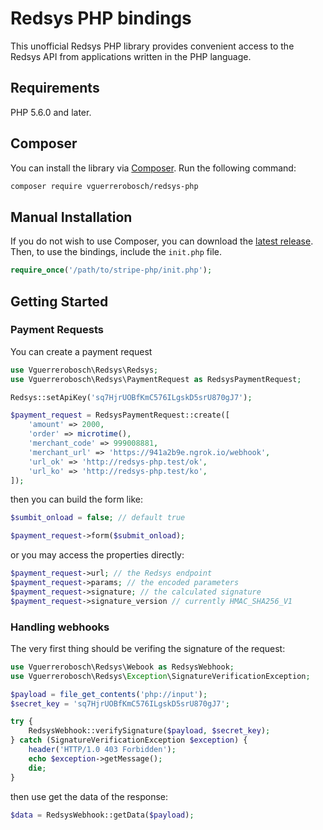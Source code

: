 # Redsys PHP bindings

This unofficial Redsys PHP library provides convenient access to the Redsys API from applications written in the PHP language.

## Requirements

PHP 5.6.0 and later.

## Composer

You can install the library via [Composer](http://getcomposer.org/). Run the following command:

```bash
composer require vguerrerobosch/redsys-php
```

## Manual Installation

If you do not wish to use Composer, you can download the [latest release](https://github.com/vguerrerobosch/redsys-php/releases). Then, to use the bindings, include the `init.php` file.

```php
require_once('/path/to/stripe-php/init.php');
```

## Getting Started

### Payment Requests

You can create a payment request 

```php
use Vguerrerobosch\Redsys\Redsys;
use Vguerrerobosch\Redsys\PaymentRequest as RedsysPaymentRequest;

Redsys::setApiKey('sq7HjrUOBfKmC576ILgskD5srU870gJ7');

$payment_request = RedsysPaymentRequest::create([
    'amount' => 2000,
    'order' => microtime(),
    'merchant_code' => 999008881,
    'merchant_url' => 'https://941a2b9e.ngrok.io/webhook',
    'url_ok' => 'http://redsys-php.test/ok',
    'url_ko' => 'http://redsys-php.test/ko',
]);
```

then you can build the form like:

```php
$sumbit_onload = false; // default true

$payment_request->form($submit_onload);
```

or you may access the properties directly:

```php
$payment_request->url; // the Redsys endpoint
$payment_request->params; // the encoded parameters
$payment_request->signature; // the calculated signature
$payment_request->signature_version // currently HMAC_SHA256_V1
```


### Handling webhooks

The very first thing should be verifing the signature of the request:

```php
use Vguerrerobosch\Redsys\Webook as RedsysWebhook;
use Vguerrerobosch\Redsys\Exception\SignatureVerificationException;

$payload = file_get_contents('php://input');
$secret_key = 'sq7HjrUOBfKmC576ILgskD5srU870gJ7';

try {
    RedsysWebhook::verifySignature($payload, $secret_key);
} catch (SignatureVerificationException $exception) {
    header('HTTP/1.0 403 Forbidden');
    echo $exception->getMessage();
    die;
}
```

then use get the data of the response:

```php
$data = RedsysWebhook::getData($payload);
```
